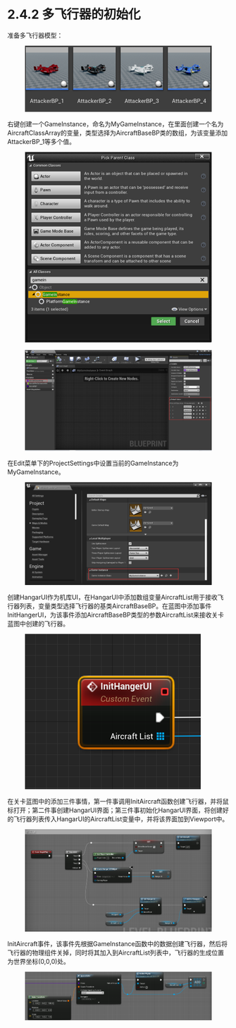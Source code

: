 # 2.4.2 多飞行器的初始化

准备多飞行器模型：

<figure><img src="../../../.gitbook/assets/image (266).png" alt=""><figcaption></figcaption></figure>

右键创建一个GameInstance，命名为MyGameInstance，在里面创建一个名为AircraftClassArray的变量，类型选择为AircraftBaseBP类的数组，为该变量添加AttackerBP\_1等多个值。

<figure><img src="../../../.gitbook/assets/image (179).png" alt=""><figcaption></figcaption></figure>

<figure><img src="../../../.gitbook/assets/image (189).png" alt=""><figcaption></figcaption></figure>

在Edit菜单下的ProjectSettings中设置当前的GameInstance为MyGameInstance。

<figure><img src="../../../.gitbook/assets/image (188).png" alt=""><figcaption></figcaption></figure>

创建HangarUI作为机库UI，在HangarUI中添加数组变量AircraftList用于接收飞行器列表，变量类型选择飞行器的基类AircraftBaseBP。在蓝图中添加事件InitHangerUI，为该事件添加AircraftBaseBP类型的参数AircraftList来接收关卡蓝图中创建的飞行器。

<figure><img src="../../../.gitbook/assets/image (251).png" alt=""><figcaption></figcaption></figure>

在关卡蓝图中的添加三件事情，第一件事调用InitAircraft函数创建飞行器，并将鼠标打开；第二件事创建HangarUI界面；第三件事初始化HangarUI界面，将创建好的飞行器列表传入HangarUI的AircraftList变量中，并将该界面加到Viewport中。

<figure><img src="../../../.gitbook/assets/image (247).png" alt=""><figcaption></figcaption></figure>

InitAircraft事件，该事件先根据GameInstance函数中的数据创建飞行器，然后将飞行器的物理组件关掉，同时将其加入到AircraftList列表中，飞行器的生成位置为世界坐标(0,0,0)处。

<figure><img src="../../../.gitbook/assets/image (270).png" alt=""><figcaption></figcaption></figure>
